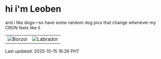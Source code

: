 # hi i'm Leoben

and i like dogs—so have some random dog pics that change whenever my CRON feels like it

|  |  |
|--------|----------|
| ![Borzoi](https://random-dog-vercel.vercel.app/api/random-borzoi?v=1760516793) | ![Labrador](https://random-dog-vercel.vercel.app/api/random-labrador?v=1760516793) |

Last updated: 2025-10-15 16:26 PHT
